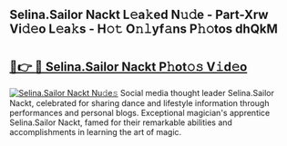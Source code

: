 ## Selina.Sailor Nackt L𝚎a𝚔ed N𝚞𝚍e - Part-Xrw Vi𝚍𝚎o L𝚎a𝚔s - H𝚘𝚝 O𝚗𝚕yf𝚊ns P𝚑𝚘tos dhQkM

# <h2><a href="http://kf4hzjy.oniu.top/?m=Selina.Sailor+Nackt">🔗👉 🔴 Selina.Sailor Nackt P𝚑ot𝚘𝚜 V𝚒d𝚎o</a></h2>

[![Selina.Sailor Nackt Nu𝚍e𝚜](https://i.imgur.com/0qMVB7G.gif)](http://kf4hzjy.oniu.top/?m=Selina.Sailor+Nackt)
Social media thought leader Selina.Sailor Nackt, celebrated for sharing dance and lifestyle information through performances and personal blogs. Exceptional magician's apprentice Selina.Sailor Nackt, famed for their remarkable abilities and accomplishments in learning the art of magic.  
